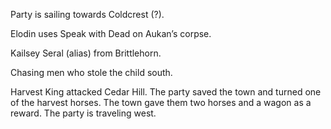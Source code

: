 Party is sailing towards Coldcrest (?).

Elodin uses Speak with Dead on Aukan’s corpse.

Kailsey Seral (alias) from Brittlehorn.

Chasing men who stole the child south.

Harvest King attacked Cedar Hill. The party saved the town and turned one of the harvest horses. The town gave them two horses and a wagon as a reward. The party is traveling west.
